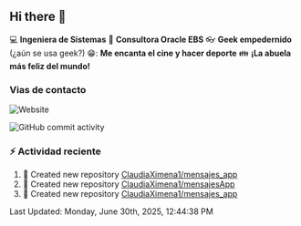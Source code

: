 ## Hi there 👋

:computer: **Ingeniera de Sistemas**
:pencil: **Consultora Oracle EBS**
:eyeglasses: **Geek empedernido** (¿aún se usa geek?)
😁: **Me encanta el cine y hacer deporte**
:family: **¡La abuela más feliz del mundo!**

### Vias de contacto
![Website](https://img.shields.io/badge/claudiaximena1.com-up-green?style=for-the_badge)

![GitHub commit activity](https://img.shields.io/github/commit-activity/m/ClaudiaXimena1/ClaudiaXimena1)

### :zap: Actividad reciente
<!--RECENT_ACTIVITY:start-->
1. 📔 Created new repository [ClaudiaXimena1/mensajes_app](https://github.com/ClaudiaXimena1/mensajes_app)<br>
2. 📔 Created new repository [ClaudiaXimena1/mensajesApp](https://github.com/ClaudiaXimena1/mensajesApp)<br>
3. 📔 Created new repository [ClaudiaXimena1/mensajes_app](https://github.com/ClaudiaXimena1/mensajes_app)<br>
<!--RECENT_ACTIVITY:end-->
<!--RECENT_ACTIVITY:last_update-->
Last Updated: Monday, June 30th, 2025, 12:44:38 PM
<!--RECENT_ACTIVITY:last_update_end-->
